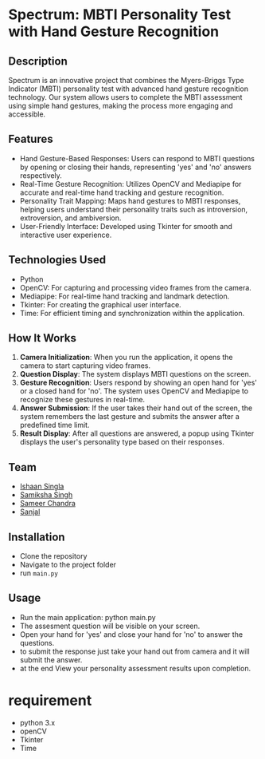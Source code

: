 # Spectrum: MBTI Personality Test with Hand Gesture Recognition

## Description
Spectrum is an innovative project that combines the Myers-Briggs Type Indicator (MBTI) personality test with advanced hand gesture recognition technology. Our system allows users to complete the MBTI assessment using simple hand gestures, making the process more engaging and accessible.


## Features
- Hand Gesture-Based Responses: Users can respond to MBTI questions by opening or closing their hands, representing 'yes' and 'no' answers respectively.
- Real-Time Gesture Recognition: Utilizes OpenCV and Mediapipe for accurate and real-time hand tracking and gesture recognition.
- Personality Trait Mapping: Maps hand gestures to MBTI responses, helping users understand their personality traits such as introversion, extroversion, and ambiversion.
- User-Friendly Interface: Developed using Tkinter for smooth and interactive user experience.

## Technologies Used
- Python
- OpenCV: For capturing and processing video frames from the camera.
- Mediapipe: For real-time hand tracking and landmark detection.
- Tkinter: For creating the graphical user interface.
- Time: For efficient timing and synchronization within the application.

## How It Works
1. **Camera Initialization**: When you run the application, it opens the camera to start capturing video frames.
2. **Question Display**: The system displays MBTI questions on the screen.
3. **Gesture Recognition**: Users respond by showing an open hand for 'yes' or a closed hand for 'no'. The system uses OpenCV and Mediapipe to recognize these gestures in real-time.
4. **Answer Submission**: If the user takes their hand out of the screen, the system remembers the last gesture and submits the answer after a predefined time limit.
5. **Result Display**: After all questions are answered, a popup using Tkinter displays the user's personality type based on their responses.

## Team
- [Ishaan Singla](https://github.com/Ishaan282)
- [Samiksha Singh](https://github.com/SamikshaSingh25)
- [Sameer Chandra](https://github.com/MajesterSmith)
- [Sanjal](https://github.com/SanjalJain)

## Installation
- Clone the repository
- Navigate to the project folder
- run `main.py`

## Usage
- Run the main application: python main.py
- The assesment question will be visible on your screen.
- Open your hand for 'yes' and close your hand for 'no' to answer the questions.
- to submit the response just take your hand out from camera and it will submit the answer.
- at the end View your personality assessment results upon completion.

# requirement 
- python 3.x
- openCV
- Tkinter
- Time